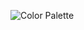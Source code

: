 ![Color Palette](https://github.com/courtney-jordan/color-palette/blob/master/images/color-palette.png "Color Palette version 1.0")